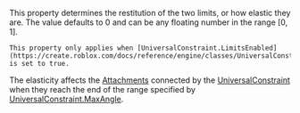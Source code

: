 This property determines the restitution of the two limits, or how elastic
they are. The value defaults to 0 and can be any floating number in the
range [0, 1].

    This property only applies when [UniversalConstraint.LimitsEnabled](https://create.roblox.com/docs/reference/engine/classes/UniversalConstraint#LimitsEnabled) is set to true.

The elasticity affects the [Attachments](https://create.roblox.com/docs/reference/engine/classes/Attachment) connected by the
[UniversalConstraint](https://create.roblox.com/docs/reference/engine/classes/UniversalConstraint) when they reach the end of the range specified by
[UniversalConstraint.MaxAngle](https://create.roblox.com/docs/reference/engine/classes/UniversalConstraint#MaxAngle).